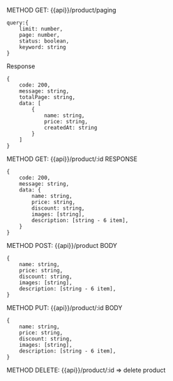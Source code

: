 METHOD  GET: {{api}}/product/paging
```
query:{
    limit: number,
    page: number,
    status: boolean,
    keyword: string
}
```
Response
```
{
    code: 200,
    message: string,
    totalPage: string,
    data: [
        {
            name: string,
            price: string,
            createdAt: string
        }
    ]
}
```

METHOD GET: {{api}}/product/:id
RESPONSE
```
{
    code: 200,
    message: string,
    data: {
        name: string,
        price: string,
        discount: string,
        images: [string],
        description: [string - 6 item],
    }
}
```

METHOD POST: {{api}}/product
BODY
```
{
    name: string,
    price: string,
    discount: string,
    images: [string],
    description: [string - 6 item],
}
```


METHOD PUT: {{api}}/product/:id
BODY
```
{
    name: string,
    price: string,
    discount: string,
    images: [string],
    description: [string - 6 item],
}
```

METHOD DELETE: {{api}}/product/:id => delete product
